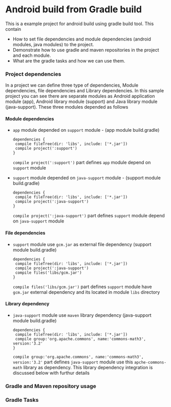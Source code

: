 # Android build from Gradle build
This is a example project for android build using gradle build tool. 
This contain 
 * How to set file dependencies and module dependencies (android modules, java modules) to the project. 
 * Demonstrate how to use gradle and maven repositories in the project and each module. 
 * What are the gradle tasks and how we can use them.

### Project dependencies 
 In a project we can define three type of dependencies, Module dependencies, file dependencies and Library dependencies. In this sample project you can see
there are separate modules as Android application module (app), Android library module (support) and Java library module (java-support). 
These three modules depended as follows

#### Module dependencies

 * `app` module depended on `support` module - (app module build.gradle)

       dependencies {
        compile fileTree(dir: 'libs', include: ['*.jar'])
        compile project(':support')
       }  
       
   `compile project(':support')` part defines `app` module depend on `support` module 
 
 * `support` module depended on `java-support` module - (support module build.gradle)

       dependencies {
        compile fileTree(dir: 'libs', include: ['*.jar'])
        compile project(':java-support')
       }

   `compile project(':java-support')` part defines `support` module depend on `java-support` module 

#### File dependencies

 * `support` module use `gcm.jar` as external file dependency (support module build.gradle)
       
       dependencies {
        compile fileTree(dir: 'libs', include: ['*.jar'])
        compile project(':java-support')
        compile files('libs/gcm.jar')
       }

   `compile files('libs/gcm.jar')` part defines `support` module have `gcm.jar` external dependency and its located in module `libs` directory
   
#### Library dependency

 * `java-support` module use `maven` library dependency (java-support module build.gradle)

       dependencies {
        compile fileTree(dir: 'libs', include: ['*.jar'])
        compile group:'org.apache.commons', name:'commons-math3', version:'3.2'
       }

   `compile group:'org.apache.commons', name:'commons-math3', version:'3.2'` part defines `java-support` module use this `apche-commons-math` library as dependency. This library dependency integration is discussed below with furthur details
   
### Gradle and Maven repository usage
### Gradle Tasks